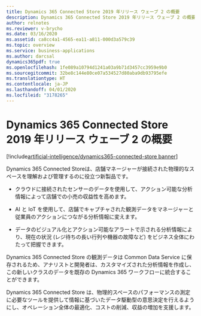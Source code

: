 ```yaml
---
title: Dynamics 365 Connected Store 2019 年リリース ウェーブ 2 の概要
description: Dynamics 365 Connected Store 2019 年リリース ウェーブ 2 の概要
author: relnotes
ms.reviewer: v-brycho
ms.date: 03/16/2020
ms.assetid: ca8cc4a1-4565-ea11-a811-000d3a579c39
ms.topic: overview
ms.service: business-applications
ms.author: darcsal
dynamics365pdf: true
ms.openlocfilehash: 1fe089a10794d1241a03a9b71d3457cc3959e9b0
ms.sourcegitcommit: 32be8c144e80ce07a534527d80aba9db93795efe
ms.translationtype: HT
ms.contentlocale: ja-JP
ms.lasthandoff: 04/01/2020
ms.locfileid: "3178265"
---
```

# <a name="overview-of-dynamics-365-connected-store-2019-release-wave-2"></a>Dynamics 365 Connected Store 2019 年リリース ウェーブ 2 の概要
[!include[artificial-intelligence/dynamics365-connected-store banner](../includes/artificial-intelligence/dynamics365-connected-store.md)]

<!--overview start-->
Dynamics 365 Connected Storeは、店舗マネージャーが接続された物理的なスペースを理解および管理するのに役立つ新製品です。 

- クラウドに接続されたセンサーのデータを使用して、アクション可能な分析情報によって店舗での小売の収益性を高めます。 

- AI と IoT を使用して、店舗でキャプチャされた観測データをマネージャーと従業員のアクションにつながる分析情報に変えます。 

- データのビジュアル化とアクション可能なアラートで示される分析情報により、現在の状況 (レジ待ちの長い行列や機器の故障など) をビジネス全体にわたって把握できます。

Dynamics 365 Connected Store の観測データは Common Data Service に保存されるため、アナリストと開発者は、カスタマイズされた分析情報を作成し、この新しいクラスのデータを既存の Dynamics 365 ワークフローに統合することができます。  

Dynamics 365 Connected Store は、物理的スペースのパフォーマンスの測定に必要なツールを提供して情報に基づいたデータ駆動型の意思決定を行えるようにし、オペレーション全体の最適化、コストの削減、収益の増加を支援します。
<!--overview end-->
